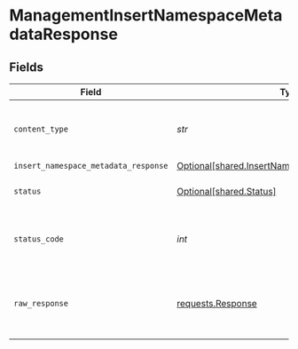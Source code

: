 # ManagementInsertNamespaceMetadataResponse


## Fields

| Field                                                                                                      | Type                                                                                                       | Required                                                                                                   | Description                                                                                                |
| ---------------------------------------------------------------------------------------------------------- | ---------------------------------------------------------------------------------------------------------- | ---------------------------------------------------------------------------------------------------------- | ---------------------------------------------------------------------------------------------------------- |
| `content_type`                                                                                             | *str*                                                                                                      | :heavy_check_mark:                                                                                         | HTTP response content type for this operation                                                              |
| `insert_namespace_metadata_response`                                                                       | [Optional[shared.InsertNamespaceMetadataResponse]](../../models/shared/insertnamespacemetadataresponse.md) | :heavy_minus_sign:                                                                                         | OK                                                                                                         |
| `status`                                                                                                   | [Optional[shared.Status]](../../models/shared/status.md)                                                   | :heavy_minus_sign:                                                                                         | Default error response                                                                                     |
| `status_code`                                                                                              | *int*                                                                                                      | :heavy_check_mark:                                                                                         | HTTP response status code for this operation                                                               |
| `raw_response`                                                                                             | [requests.Response](https://requests.readthedocs.io/en/latest/api/#requests.Response)                      | :heavy_minus_sign:                                                                                         | Raw HTTP response; suitable for custom response parsing                                                    |